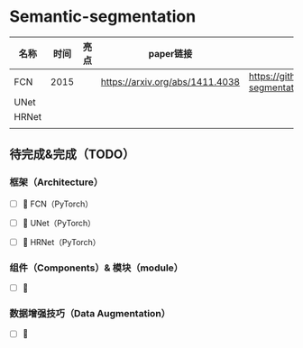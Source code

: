 # Semantic-segmentation

| 名称  | 时间 | 亮点 | paper链接                       | code链接 |
| ----- | ---- | ---- | ------------------------------- | -------- |
| FCN   | 2015 |      | https://arxiv.org/abs/1411.4038 |   https://github.com/WYH67/Semantic-segmentation/tree/main/FCN       |
| UNet  |      |      |                                 |          |
| HRNet |      |      |                                 |          |
|       |      |      |                                 |          |



## 待完成&完成（TODO）

### 框架（Architecture）

- [ ] 🚌 FCN（PyTorch）
- [ ] 🚌 UNet（PyTorch）
- [ ] 🚌 HRNet（PyTorch）



### 组件（Components）& 模块（module）

- [ ] 🚚



### 数据增强技巧（Data Augmentation）

- [ ] 🚕
